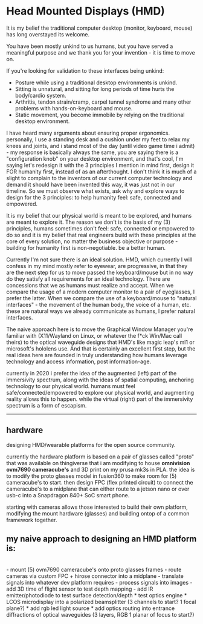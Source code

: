 # Head Mounted Displays (HMD)

It is my belief the traditional computer desktop (monitor, keyboard, mouse) has long overstayed its welcome. 

You have been mostly unkind to us humans, but you have served a meaningful purpose and we thank you for your invention - 
it is time to move on.

If you're looking for validation to these interfaces being unkind:
- Posture while using a traditional desktop environments is unkind.
- Sitting is unnatural, and sitting for long periods of time hurts the body/cardio system.
- Arthritis, tendon strain/cramp, carpel tunnel syndrome and many other problems with hands-on-keyboard and mouse.
- Static movement, you become immobile by relying on the traditional desktop environment.

I have heard many arguments about ensuring proper ergonomics. personally, I use a standing desk and a cushion under my feet to relax my knees and joints, and
i stand most of the day (until video game time i admit) - my response is basically always the same, you are saying there is a "configuration knob" on your 
desktop environment, and that's cool, I'm saying let's redesign it with the 3 principles I mention in mind first, design it FOR humanity first, instead of
as an afterthought. I don't think it is much of a slight to complain to the inventors of our current computer technology and demand it should have been invented
this way, it was just not in our timeline. So we must observe what exists, ask why and explore ways to design for the 3 principles: to help humanity feel: safe,
connected and empowered.  

It is my belief that our physical world is meant to be explored, and humans are meant to explore it. The reason we don't is the basis of my (3) principles,
humans sometimes don't feel: safe, connected or empowered to do so and it is my belief that real engineers build with these principles at the core of every
solution, no matter the business objective or purpose - building for humanity first is non-negotiable. be a better human.

Currently I'm not sure there is an ideal solution. HMD, which currently I will confess in my mind mostly refer to eyewear, are progressive, in that they are 
the next step for us to move passed the keyboard/mouse but in no way do they satisfy all requirements for an ideal technology. There are concessions that we
as humans must realize and accept. When we compare the usage of a modern computer monitor to a pair of eyeglasses, I prefer the latter. When we compare the use
of a keyboard/mouse to "natural interfaces" - the movement of the human body, the voice of a human, etc. these are natural ways we already communicate as humans,
I prefer natural interfaces. 

The naive approach here is to move the Graphical Window Manager you're familiar with (X11/Wayland on Linux, or whatever the f*ck Win/Mac call theirs) to the
optical waveguide designs that HMD's like magic leap's ml1 or microsoft's hololens use. And that is certainly an excellent first step, but the real ideas here
are founded in truly understanding how humans leverage technology and access information, post information-age. 

currently in 2020 i prefer the idea of the augmented (left) part of the immersivity spectrum, along with the ideas of spatial
computing, anchoring technology to our physical world. humans must feel safe/connected/empowered to explore our physical world, and augmenting reality allows 
this to happen. while the virtual (right) part of the immersivity spectrum is a form of escapism. 

---

## hardware

designing HMD/wearable platforms for the open source community. 

currently the hardware platform is based on a pair of glasses called "proto" that was available on thingiverse that i am modifying to house **omnivision ovm7690 cameracube's** and 3D print on my prusa mk3s in PLA. the idea is to modify the proto glasses model in fusion360 to make room for (5) cameracube's to start. then design FPC (flex printed circuit) to connect the cameracube's to a midplane that can either route to a jetson nano or over usb-c into a Snapdragon 840+ SoC smart phone.

starting with cameras allows those interested to build their own platform, modifying the mount hardware (glasses) and building ontop of a common framework together.

## my naive approach to designing an HMD platform is:
<br>
- mount (5) ovm7690 cameracube's onto proto glasses frames
- route cameras via custom FPC + hirose connector into a midplane
- translate signals into whatever dev platform requires
- process signals into images
- add 3D time of flight sensor to test depth mapping
- add IR emitter/photodiode to test surface detection/depth
* test optics engine
* LCOS microdisplay into a polarized beamsplitter (3 channels to start? 1 focal plane?)
* add rgb led light source
* add optics routing into entrance diffractions of optical waveguides (3 layers, RGB 1 planar of focus to start?)

